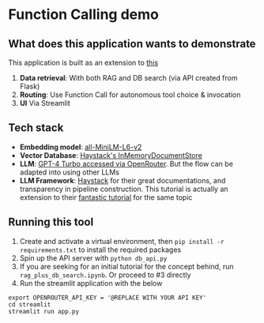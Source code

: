 # Function Calling demo
## What does this application wants to demonstrate
This application is built as an extension to [this](https://haystack.deepset.ai/tutorials/40_building_chat_application_with_function_calling)
1. **Data retrieval**: With both RAG and DB search (via API created from Flask)
2. **Routing**: Use Function Call for autonomous tool choice & invocation
3. **UI** Via Streamlit

## Tech stack
- **Embedding model**: [all-MiniLM-L6-v2](https://huggingface.co/sentence-transformers/all-MiniLM-L6-v2)
- **Vector Database**: [Haystack's InMemoryDocumentStore](https://docs.haystack.deepset.ai/docs/inmemorydocumentstore)
- **LLM**: [GPT-4 Turbo accessed via OpenRouter](https://openrouter.ai/models/openai/gpt-4-1106-preview). But the flow can be adapted into using other LLMs
- **LLM Framework**: [Haystack](https://haystack.deepset.ai/) for their great documentations, and transparency in pipeline construction. This tutorial is actually an extension to their [fantastic tutorial](https://haystack.deepset.ai/tutorials/40_building_chat_application_with_function_calling) for the same topic

## Running this tool
1. Create and activate a virtual environment, then `pip install -r requirements.txt` to install the required packages
1. Spin up the API server with `python db_api.py`
2. If you are seeking for an initial tutorial for the concept behind, run `rag_plus_db_search.ipynb`. Or proceed to #3 directly
3. Run the streamlit application with the below
```
export OPENROUTER_API_KEY = '@REPLACE WITH YOUR API KEY'
cd streamlit
streamlit run app.py
```